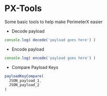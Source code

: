 # PX-Tools

Some basic tools to help make PerimeterX easier

- Decode payload
```javascript
console.log( decode('payload goes here') )
```
- Encode payload
```javascript
console.log( encode('payload goes here') )
```
- Compare Payload Keys
```javascript
payloadKeyCompare(
  JSON_payload_1,
  JSON_payload_2
)
```
